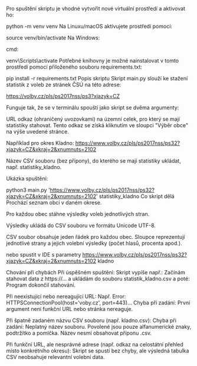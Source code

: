 Pro spuštění skriptu je vhodné vytvořit nové virtuální prostředí a aktivovat ho:

python -m venv venv Na Linuxu/macOS aktivujete prostředí pomocí:

source venv/bin/activate Na Windows:

cmd:

venv\Scripts\activate Potřebné knihovny je možné nainstalovat v tomto prostředí pomocí přiloženého souboru requirements.txt:

pip install -r requirements.txt Popis skriptu Skript main.py slouží ke stažení statistik z voleb ze stránek ČSÚ na této adrese:

https://volby.cz/pls/ps2017nss/ps3?xjazyk=CZ

Funguje tak, že se v terminálu spouští jako skript se dvěma argumenty:

URL odkaz (ohraničený uvozovkami) na územní celek, pro který se mají statistiky stahovat. Tento odkaz se získá kliknutím ve sloupci "Výběr obce" na výše uvedené stránce.

Například pro okres Kladno: https://www.volby.cz/pls/ps2017nss/ps32?xjazyk=CZ&xkraj=2&xnumnuts=2102

Název CSV souboru (bez přípony), do kterého se mají statistiky ukládat, např. statistiky_kladno.

Ukázka spuštění:

python3 main.py 'https://www.volby.cz/pls/ps2017nss/ps32?xjazyk=CZ&xkraj=2&xnumnuts=2102' statistiky_kladno Co skript dělá Prochází seznam obcí v daném okrese.

Pro každou obec stáhne výsledky voleb jednotlivých stran.

Výsledky ukládá do CSV souboru ve formátu Unicode UTF-8.

CSV soubor obsahuje jeden řádek pro každou obec. Sloupce reprezentují jednotlivé strany a jejich volební výsledky (počet hlasů, procenta apod.).

nebo spustit v IDE s parametry https://www.volby.cz/pls/ps2017nss/ps32?xjazyk=CZ&xkraj=2&xnumnuts=2102 kladno

Chování při chybách Při úspěšném spuštění: Skript vypíše např.: Začínám stahovat data z https://... a ukládám do souboru statistik_kladno.csv a poté: Program dokončil stahování.

Při neexistující nebo nereagující URL: Např. Error: HTTPSConnectionPool(host='voby.cz', port=443)... Chyba při zadání: První argument není funkční URL nebo stránka nereaguje.

Při špatně zadaném názvu CSV souboru (např. kladno.csv): Chyba při zadání: Neplatný název souboru. Povolené jsou pouze alfanumerické znaky, podtržítko a pomlčka. Název nesmí obsahovat příponu .csv.

Při funkční URL, ale nesprávné adrese (např. odkaz na celostátní přehled místo konkrétního okresu): Skript se spustí bez chyby, ale výsledná tabulka CSV neobsahuje relevantní volební data.
